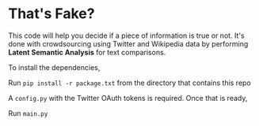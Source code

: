 # That's Fake?

This code will help you decide if a piece of information is true or not. 
It's done with crowdsourcing using Twitter and Wikipedia data by performing **Latent Semantic Analysis** for text comparisons.

To install the dependencies,

Run `pip install -r package.txt` from the directory that contains this repo

A `config.py` with the Twitter OAuth tokens is required. Once that is ready,

Run `main.py`
